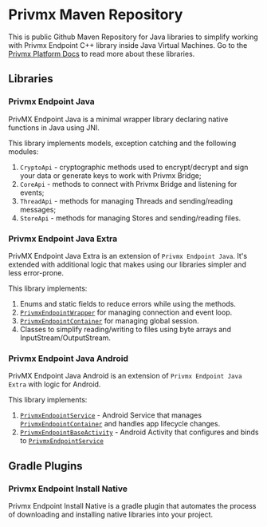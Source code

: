 # Privmx Maven Repository

This is public Github Maven Repository for Java libraries to simplify working with Privmx Endpoint C++ library inside Java Virtual Machines. Go to the [Privmx Platform Docs](https://docs.privmx.cloud/java) to read more about these libraries.

## Libraries

### Privmx Endpoint Java

PrivMX Endpoint Java is a minimal wrapper library declaring native functions in Java using JNI.

This library implements models, exception catching and the following modules:
1. `CryptoApi` - cryptographic methods used to encrypt/decrypt and sign your data or generate keys to work with Privmx Bridge;
2. `CoreApi` - methods to connect with Privmx Bridge and listening for events;
3. `ThreadApi` - methods for managing Threads and sending/reading messages;
4. `StoreApi` - methods for managing Stores and sending/reading files.


### Privmx Endpoint Java Extra

PrivMX Endpoint Java Extra is an extension of `Privmx Endpoint Java`. It's extended with additional logic that makes using our libraries simpler and less error-prone.

This library implements:

1. Enums and static fields to reduce errors while using the methods.
2. [`PrivmxEndpointWrapper`](https://docs.privmx.cloud/java/api-reference/privmx-endpoint-java-extra/classes/privmx-endpoint-wrapper) for managing connection and event loop.
3. [`PrivmxEndpointContainer`](https://docs.privmx.cloud/java/api-reference/privmx-endpoint-java-extra/classes/privmx-endpoint-container) for managing global session.
4. Classes to simplify reading/writing to files using byte arrays and InputStream/OutputStream.

### Privmx Endpoint Java Android

PrivMX Endpoint Java Android is an extension of `Privmx Endpoint Java Extra` with logic for Android.

This library implements:

1. [`PrivmxEndpointService`](https://docs.privmx.cloud/java/api-reference/privmx-endpoint-java-android/classes/privmx-endpoint-service) - Android Service that manages [`PrivmxEndpointContainer`](https://docs.privmx.cloud/java/api-reference/privmx-endpoint-java-extra/classes/privmx-endpoint-container) and handles app lifecycle changes.
2. [`PrivmxEndpointBaseActivity`](https://docs.privmx.cloud/java/api-reference/privmx-endpoint-java-android/classes/privmx-endpoint-base-activity) - Android Activity that configures and binds to [`PrivmxEndpointService`](https://docs.privmx.cloud/java/api-reference/privmx-endpoint-java-android/classes/privmx-endpoint-service)
    

## Gradle Plugins

### Privmx Endpoint Install Native

Privmx Endpoint Install Native is a gradle plugin that automates the process of downloading and installing native libraries into your project.
